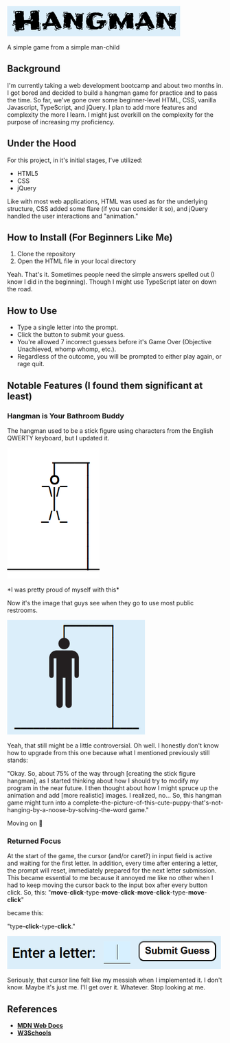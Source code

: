 <p align="left">
  <img src="images/hangman-title.png" alt="hangman figure">
</p>


A simple game from a simple man-child

## Background

I'm currently taking a web development bootcamp and about two months in. I got bored and decided to build a hangman game for practice and to pass the time. So far, we've gone over some beginner-level HTML, CSS, vanilla Javascript, TypeScript, and jQuery. I plan to add more features and complexity the more I learn. I might just overkill on the complexity for the purpose of increasing my proficiency.

## Under the Hood

For this project, in it's initial stages, I've utilized:

- HTML5
- CSS
- jQuery

Like with most web applications, HTML was used as for the underlying structure, CSS added some flare (if you can consider it so), and jQuery handled the user interactions and "animation."

## How to Install (For Beginners Like Me)

1. Clone the repository
2. Open the HTML file in your local directory

Yeah. That's it. Sometimes people need the simple answers spelled out (I know I did in the beginning). Though I might use TypeScript later on down the road.

## How to Use

- Type a single letter into the prompt.
- Click the button to submit your guess.
- You're allowed 7 incorrect guesses before it's Game Over (Objective Unachieved, whomp whomp, etc.).
- Regardless of the outcome, you will be prompted to either play again, or rage quit.

## Notable Features (I found them significant at least)

### Hangman is Your Bathroom Buddy

The hangman used to be a stick figure using characters from the English QWERTY keyboard, but I updated it. 

<p align="left">
  <img src="images/hangman-stick.png" alt="hangman figure">
</p>
*I was pretty proud of myself with this*

Now it's the image that guys see when they go to use most public restrooms.

<p align="left">
  <img src="images/hangman-gallows-image.png" alt="hangman figure">
</p>

Yeah, that still might be a little controversial. Oh well. I honestly don't know how to upgrade from this one because what I mentioned previously still stands: 

"Okay. So, about 75% of the way through [creating the stick figure hangman], as I started thinking about how I should try to modify my program in the near future. I then thought about how I might spruce up the animation and add [more realistic] images. I realized, no... So, this hangman game might turn into a complete-the-picture-of-this-cute-puppy-that's-not-hanging-by-a-noose-by-solving-the-word game."

Moving on :dog:

### Returned Focus

At the start of the game, the cursor (and/or caret?) in input field is active and waiting for the first letter. In addition, every time after entering a letter, the prompt will reset, immediately prepared for the next letter submission. This became essential to me because it annoyed me like no other when I had to keep moving the cursor back to the input box after every button click. So, this:
"**move**-**click**-type-**move**-**click**-**move**-**click**-type-**move**-**click**" 

became this:

"type-**click**-type-**click**."

<p align="left">
  <img src="images/hangman-prompt.png" alt="hangman prompt">
</p>

Seriously, that cursor line felt like my messiah when I implemented it. I don't know. Maybe it's just me. I'll get over it. Whatever. Stop looking at me.

## References

- [**MDN Web Docs**](https://developer.mozilla.org/en-US/)
- [**W3Schools**](https://www.w3schools.com/)
